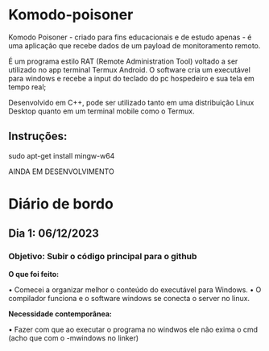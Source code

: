 # Komodo-poisoner
Komodo Poisoner - criado para fins educacionais e de estudo apenas - é uma aplicação que recebe dados de um payload de monitoramento remoto. 

É um programa estilo RAT (Remote Administration Tool) voltado  a ser utilizado no app terminal Termux Android. 
O software cria um executável para windows e recebe a input do teclado do pc hospedeiro e sua tela em tempo real; 

Desenvolvido em C++, pode ser utilizado tanto em uma distribuição Linux Desktop quanto em um terminal mobile como o Termux.

## Instruções:
sudo apt-get install mingw-w64

AINDA EM DESENVOLVIMENTO

# Diário de bordo
## Dia 1: 06/12/2023
### Objetivo: Subir o código principal para o github
**O que foi feito:**

•	Comecei a organizar melhor o conteúdo do executável para Windows.
•	O compilador funciona e o software windows se conecta o server no linux.

**Necessidade contemporânea:**

• Fazer com que ao executar o programa no windwos ele não exima o cmd (acho que com o -mwindows no linker)




